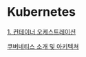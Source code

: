 # Kubernetes

[1. 컨테이너 오케스트레이션](01_Kubernetes_Orchestration.md)

[쿠버네티스 소개 및 아키텍쳐](https://www.notion.so/6b9d81caa980424d9b717c35489c5266?pvs=21)
